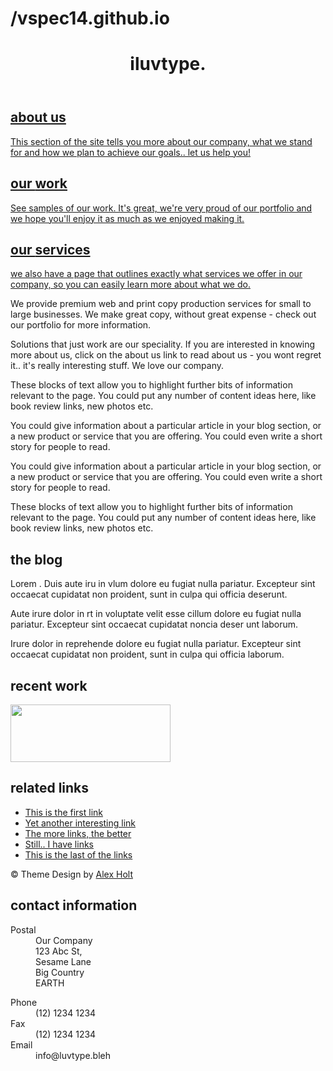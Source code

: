 # /vspec14.github.io
<!DOCTYPE HTML>
<html>
<head>
<title>iluvtype</title>
<meta http-equiv="Content-type" content="text/html;charset=UTF-8" />
<link rel="stylesheet" href="css/stylesheet.css" type="text/css" media="screen" />
<link rel="stylesheet" href="css/pink.css" type="text/css" media="screen" />
<!-- 
Choose the theme colour you want to use for highlights 
and then remove the other stylesheets here: 

<link rel="stylesheet" href="css/aqua.css" type="text/css" media="screen" /> 
<link rel="stylesheet" href="css/blue.css" type="text/css" media="screen" /> 
<link rel="stylesheet" href="css/yellow.css" type="text/css" media="screen" /> 
<link rel="stylesheet" href="css/lime.css" type="text/css" media="screen" /> 
-->
<!-- Wakes up Internet Explorer to HTML5 header and footer: -->
<script>document.createElement('header');document.createElement('footer');</script>
<!-- Jquery.. we love you. -->
<script type="text/javascript" src="http://ajax.googleapis.com/ajax/libs/jquery/1.3.2/jquery.min.js"></script>
<script type="text/javascript" src="js/behaviours.js"></script>
</head>
<body class="home">
<!-- Begin Header Region -->
<header>
  <div class="center">
    <h1 id="logo"> <span class="dark">i</span><span class="dark2">luv</span>type. </h1>
  </div>
</header>
<!-- End Header Region -->
<div class="border top-border"></div>
<!-- Begin Dark Body Region -->
<div class="body">
  <div class="center">
    <div class="left"> <a href="about.html" class="item">
      <div class="half">
        <h2>about <span class="dark2">us</span></h2>
      </div>
      <div class="half">
        <div class="padder">
          <p>This section of the site tells you more about our company, what we stand for and how we plan to achieve our goals.. let us help you!</p>
        </div>
      </div>
      </a> <a href="work.html" class="item">
      <div class="half">
        <h2>our <span class="dark2">work</span></h2>
      </div>
      <div class="half">
        <div class="padder">
          <p>See samples of our work. It's great, we're very proud of our portfolio and we hope you'll enjoy it as much as we enjoyed making it.</p>
        </div>
      </div>
      </a> <a href="services.html" class="item">
      <div class="half">
        <h2>our <span class="dark2">services</span></h2>
      </div>
      <div class="half">
        <div class="padder">
          <p>we also have a page that outlines exactly what services we offer in our company, so you can easily learn more about what we do.</p>
        </div>
      </div>
      </a> </div>
  </div>
</div>
<!-- End Dark Body Region -->
<!-- Begin Secondary Body Region -->
<div class="secondary-body">
  <div class="center">
    <div class="left">
      <div class="half">
        <div class="padder">
          <p>We provide premium web and print copy production services for small to large businesses. We make great copy, without great expense - check out our portfolio for more&nbsp;information.</p>
        </div>
      </div>
      <div class="half">
        <div class="padder">
          <p>Solutions that just work are our speciality. If you are interested in knowing more about us, click on the about us link to read about us - you wont regret it.. it's really interesting stuff. We love our company.</p>
        </div>
      </div>
    </div>
  </div>
</div>
<!-- End Secondary Body Region -->
<div class="border bottom-border"></div>
<!-- Begin Footer Region -->
<footer>
  <div class="center">
    <div class="left">
      <div class="half">
        <div class="padder">
          <p>These blocks of text allow you to highlight further bits of information relevant to the page. You could put any number of content ideas here, like book review links, new photos etc.</p>
        </div>
      </div>
      <div class="half">
        <div class="padder">
          <p>You could give information about a particular article in your blog section, or a new product or service that you are offering. You could even write a short story for people to read.</p>
        </div>
      </div>
    </div>
    <div class="left">
      <div class="half">
        <div class="padder">
          <p>You could give information about a particular article in your blog section, or a new product or service that you are offering. You could even write a short story for people to read.</p>
        </div>
      </div>
      <div class="half">
        <div class="padder">
          <p>These blocks of text allow you to highlight further bits of information relevant to the page. You could put any number of content ideas here, like book review links, new photos etc.</p>
        </div>
      </div>
    </div>
  </div>
</footer>
<!-- End Footer Region -->
<!-- Begin Right Nav Region -->
<div id="right">
  <div class="black">
    <h2>the <span class="dark2">blog</span></h2>
    <p>Lorem . Duis aute iru in vlum dolore eu fugiat nulla pariatur. Excepteur sint occaecat cupidatat non proident, sunt in culpa qui officia deserunt.</p>
    <p>Aute irure dolor in rt in voluptate velit esse cillum dolore eu fugiat nulla pariatur. Excepteur sint occaecat cupidatat noncia deser unt laborum.</p>
    <p>Irure dolor in reprehende dolore eu fugiat nulla pariatur. Excepteur sint occaecat cupidatat non proident, sunt in culpa qui officia laborum.</p>
  </div>
  <div class="white">
    <h2>recent <span class="dark2">work</span></h2>
    <div class="folio"><img src="img/folio_example.png" alt="" width="256" height="92"/></div>
  </div>
  <div class="grey">
    <h2>related <span class="dark2">links</span></h2>
    <ul>
      <li><a href="#">This is the first link</a></li>
      <li><a href="#">Yet another interesting link</a></li>
      <li><a href="#">The more links, the better</a></li>
      <li><a href="#">Still.. I have links</a></li>
      <li><a href="#">This is the last of the links</a></li>
    </ul>
    <div id="copyright"> &copy;&nbsp;Theme Design by <a href="http://soyrex.com">Alex Holt</a> </div>
  </div>
</div>
<!-- End Right Nav Region -->
<!-- Begin Contact Tab -->
<div id="contact-button">
  <h2>contact <span class="dark2">information</span></h2>
  <div id="contact-area">
    <div class="half">
      <dl>
        <dt>Postal</dt>
        <dd>Our Company<br>
          123 Abc St,<br>
          Sesame Lane<br>
          Big Country<br>
          EARTH</dd>
      </dl>
    </div>
    <div class="half">
      <dl>
        <dt>Phone</dt>
        <dd>(12) 1234 1234</dd>
        <dt>Fax</dt>
        <dd>(12) 1234 1234</dd>
        <dt>Email</dt>
        <dd>info@luvtype.bleh</dd>
      </dl>
    </div>
  </div>
</div>
<!-- End Contact Tab -->
</body>
</html>
